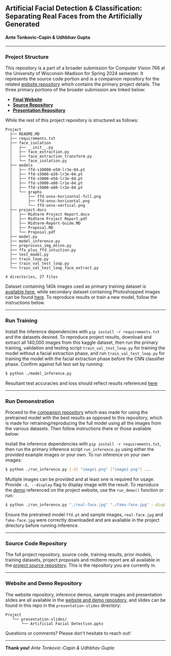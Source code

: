 ## Artificial Facial Detection & Classification: Separating Real Faces from the Artificially Generated
#### Ante Tonkovic-Capin & Udhbhav Gupta

---
### Project Structure
This repository is a part of a broader submission for Computer Vision 766 at the University of Wisconsin-Madison for Spring 2024 semester. It represents the source code portion and is a companion repository for the related [website repository](https://github.com/AnteT/ffd-app) which contains the primary project details. The three primary portions of the broader submission are linked below:

- [**Final Website**](https://antet.github.io/ffd-app)
- [**Source Repository**](https://github.com/AnteT/cs766-project)
- [**Presentation Repository**](https://github.com/AnteT/ffd-app)

While the rest of this project repository is structured as follows:

```text
Project
  ├── README.MD
  ├── requirements.txt
  ├── face_isolation
  │   ├── __init__.py
  │   ├── face_extraction.py
  │   ├── face_extraction_transform.py
  │   └── face_isolation.py
  ├── models
  │   ├── ffd-s10000-e50-lr3e-04.pt
  │   ├── ffd-s5000-e20-lr3e-04.pt
  │   ├── ffd-s5000-e50-lr3e-04.pt
  │   ├── ffd-s5000-e80-lr1e-04.pt
  │   ├── ffd-s5000-e80-lr2e-04.pt
  │   └── graphs
  │       ├── ffd-onnx-horizontal-full.png
  │       ├── ffd-onnx-horizontal.png
  │       └── ffd-onnx-vertical.png
  ├── project-docs
  │   ├── Midterm Project Report.docx
  │   ├── Midterm Project Report.pdf
  │   ├── Midterm-Report-Guide.MD
  │   ├── Proposal.MD
  │   └── Proposal.pdf
  ├── model.py
  ├── model_inference.py
  ├── preprocess_img_mtcnn.py
  ├── ffx_plus_ffd_intuition.py
  ├── test_model.py
  ├── train_loop.py
  ├── train_val_test_loop.py
  └── train_val_test_loop_face_extract.py

4 directories, 27 files
```

Dataset containing 140k images used as primary training dataset is [available here](https://www.kaggle.com/datasets/xhlulu/140k-real-and-fake-faces), while secondary dataset containing Photoshopped images can be found [here](https://www.kaggle.com/datasets/ciplab/real-and-fake-face-detection). To reproduce results or train a new model, follow the instructions below.

---

### Run Training
Install the inference dependencies with `pip install -r requirements.txt` and the datasets desired. To reproduce project results, download and extract all 140,000 images from this kaggle dataset, then run the primary training, validation and testing script `train_val_test_loop.py` for training the model without a facial extraction phase, and run `train_val_test_loop.py` for training the model with the facial extraction phase before the CNN classifier phase. Confirm against full test set by running:

```bash
$ python ./model_inference.py
```

Resultant test accuracies and loss should reflect results referenced [here](https://antet.github.io/ffd-app/#results) 

---

### Run Demonstration
Proceed to the [companion repository](https://github.com/AnteT/ffd-app) which was made for using the pretrained model with the best results as opposed to this repository, which is made for retraining/reproducing the full model using all the images from the various datasets. Then follow instructions there or those available below:

Install the inference dependencies with `pip install -r requirements.txt`, then run the primary inference script `run_inference.py` using either the provided example images or your own. To run inference on your own images:

```bash
$ python ./run_inference.py [-d] "image1.png" ["image2.png"] ...
```

Multiple images can be provided and at least one is required for usage. Provide `-d, --display` flag to display image with the result. To reproduce the [demo](https://antet.github.io/ffd-app/#demonstration) referenced on the project website, use the `run_demo()` function or run:

```bash
$ python ./run_inference.py "./real-face.jpg" "./fake-face.jpg" --display 
```

Ensure the pretrained model `ffd.pt` and sample images, `real-face.jpg` and `fake-face.jpg` were correctly downloaded and are available in the project directory before running inference.

---

### Source Code Repository

The full project repository, source code, training results, prior models, training datasets, project proposals and midterm report are all available in the [project source repository](https://github.com/AnteT/cs766-project). This is the repository you are currently in.

---

### Website and Demo Repository

The website repository, inference demos, sample images and presentation slides are all available in the [website and demo repository](https://github.com/AnteT/ffd-app), and slides can be found in this repo in the `presentation-slides` directory:

```text
Project
   └── presentation-slides/
       └── Artificial Facial Detection.pptx
```

Questions or comments? Please don't hesitate to reach out!

---

**Thank you!**
_Ante Tonkovic-Capin & Udhbhav Gupta_